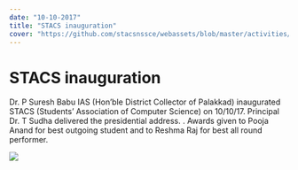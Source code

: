 ```yaml
---
date: "10-10-2017"
title: "STACS inauguration"
cover: "https://github.com/stacsnssce/webassets/blob/master/activities/Page-6-Image-12.jpg?raw=true"
---
```

# STACS inauguration

Dr. P Suresh Babu IAS (Hon’ble District Collector of Palakkad) inaugurated STACS (Students’ Association of Computer Science) on 10/10/17. Principal Dr. T Sudha delivered the presidential address. . Awards given to Pooja Anand for best outgoing student and to Reshma Raj for best all round performer.

![](https://github.com/stacsnssce/webassets/blob/master/activities/Page-6-Image-12.jpg?raw=true)
